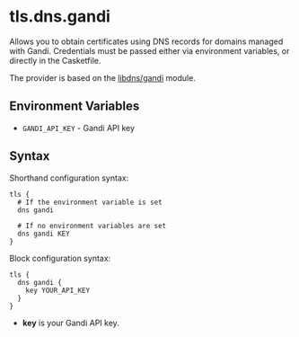 # tls.dns.gandi

<script setup>
import NewInCasket from "./components/NewInCasket.vue";
</script>

Allows you to obtain certificates using DNS records for domains managed with Gandi. Credentials must be passed
either via environment variables, or directly in the Casketfile.

The provider is based on the [libdns/gandi](https://github.com/libdns/gandi) module.

## Environment Variables

- `GANDI_API_KEY` - Gandi API key

## Syntax

Shorthand configuration syntax:

``` casketfile
tls {
  # If the environment variable is set
  dns gandi

  # If no environment variables are set
  dns gandi KEY
}
```

<NewInCasket version="v1.4.0" /> Block configuration syntax:

``` casketfile
tls {
  dns gandi {
    key YOUR_API_KEY
  }
}
```

- **key** is your Gandi API key.
